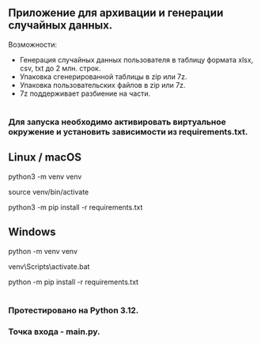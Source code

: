 ## Приложение для архивации и генерации случайных данных.

Возможности:
- Генерация случайных данных пользователя в таблицу формата xlsx, csv, txt до 2 млн. строк.
- Упаковка сгенерированной таблицы в zip или 7z.
- Упаковка пользовательских файлов в zip или 7z.
- 7z поддерживает разбиение на части.

#
### Для запуска необходимо активировать виртуальное окружение и установить зависимости из requirements.txt.


## Linux / macOS

python3 -m venv venv

source venv/bin/activate

python3 -m pip install -r requirements.txt

## Windows

python -m venv venv

venv\Scripts\activate.bat

python -m pip install -r requirements.txt

#
### Протестировано на Python 3.12.

### Точка входа - main.py.
